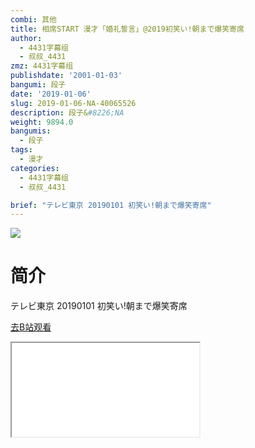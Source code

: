 ```yaml
---
combi: 其他
title: 相席START 漫才「婚礼誓言」@2019初笑い!朝まで爆笑寄席
author:
  - 4431字幕组
  - 叔叔_4431
zmz: 4431字幕组
publishdate: '2001-01-03'
bangumi: 段子
date: '2019-01-06'
slug: 2019-01-06-NA-40065526
description: 段子&#8226;NA
weight: 9894.0
bangumis:
  - 段子
tags:
  - 漫才
categories:
  - 4431字幕组
  - 叔叔_4431

brief: "テレビ東京 20190101 初笑い!朝まで爆笑寄席"
---
```

![](https://i.imgur.com/XOkPo7o.jpg)
# 简介  
テレビ東京
20190101 初笑い!朝まで爆笑寄席  

[去B站观看](https://www.bilibili.com/video/av40065526/)
<div class ="resp-container"><iframe class="testiframe" src="//player.bilibili.com/player.html?aid=40065526"", scrolling="no", allowfullscreen="true" > </iframe></div> 
